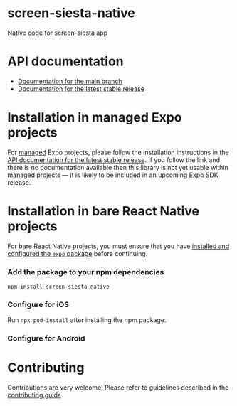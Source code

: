 # screen-siesta-native

Native code for screen-siesta app

# API documentation

- [Documentation for the main branch](https://github.com/expo/expo/blob/main/docs/pages/versions/unversioned/sdk/screen-siesta-native.md)
- [Documentation for the latest stable release](https://docs.expo.dev/versions/latest/sdk/screen-siesta-native/)

# Installation in managed Expo projects

For [managed](https://docs.expo.dev/versions/latest/introduction/managed-vs-bare/) Expo projects, please follow the installation instructions in the [API documentation for the latest stable release](#api-documentation). If you follow the link and there is no documentation available then this library is not yet usable within managed projects &mdash; it is likely to be included in an upcoming Expo SDK release.

# Installation in bare React Native projects

For bare React Native projects, you must ensure that you have [installed and configured the `expo` package](https://docs.expo.dev/bare/installing-expo-modules/) before continuing.

### Add the package to your npm dependencies

```
npm install screen-siesta-native
```

### Configure for iOS

Run `npx pod-install` after installing the npm package.


### Configure for Android



# Contributing

Contributions are very welcome! Please refer to guidelines described in the [contributing guide]( https://github.com/expo/expo#contributing).
